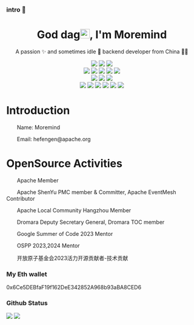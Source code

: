 ### intro 👋


<!-- 标题 + 个人描述, emoji 取自: http://emojihomepage.com -->
<p align="center">
  <h1 height="200px" align="center">
    God dag<img src="https://cdn.jsdelivr.net/gh/MaleWeb/picture/images/techblog/hi.gif" width="25">, I'm Moremind
  </h1>
   <p align="center">A passion ✨ and sometimes idle 🥋 backend developer from China 👨‍💻</p>
</p>

<!-- 
  技术栈标签, 小标签来自: https://shields.io/
  1. shields 链接格式: https://img.shields.io/badge/-{标签文本}-{标签背景色}?style={标签类型}&logo={标签前面 Logo}&logoColor={Logo 颜色}
  2. shields 可选 Logo 列表参考: https://github.com/simple-icons/simple-icons/blob/develop/slugs.md
-->
<div align="center">
  <img src="https://img.shields.io/badge/Language-Java-f6da1c?style=flat&logo=java&logoColor=white">
  <img src="https://img.shields.io/badge/Language-Golang-2b6dbf?style=flat&logo=Golang&logoColor=white">
  <img src="https://img.shields.io/badge/Language-C/C++-2b6dbf?style=flat&logo=c&logoColor=white">
</div>
<div align="center">
  <img src="https://img.shields.io/badge/-SpringFramework-3C873A?style=flat&logo=SpringBoot&logoColor=white">
  <img src="https://img.shields.io/badge/-SpringBoot-3C873A?style=flat&logo=SpringBoot&logoColor=white">
  <img src="https://img.shields.io/badge/-SpringCloud-3C873A?style=flat&logo=SpringBoot&logoColor=white">
  <img src="https://img.shields.io/badge/-SpringData-3C873A?style=flat&logo=SpringBoot&logoColor=white">
  <img src="https://img.shields.io/badge/-ApacheDubbo-2b6dbf?style=flat&logo=Apache&logoColor=white">
</div>
<div align="center">
  <img src="https://img.shields.io/badge/-Docker-218bea?style=flat&logo=docker&logoColor=white">
  <img src="https://img.shields.io/badge/-Kubernetes-218bea?style=flat&logo=Kubernetes&logoColor=white">
  <img src="https://img.shields.io/badge/-Git-ee462c?style=flat&logo=git&logoColor=white">
</div>
<div align="center">
  <img src="https://img.shields.io/badge/-React-00b4ce?style=flat&logo=react&logoColor=white">
  <img src="https://img.shields.io/badge/-Node.js-3C873A?style=flat&logo=Node.js&logoColor=white">
  <img src="https://img.shields.io/badge/-Koa-33333D?style=flat&logo=koa&logoColor=white">
  <img src="https://img.shields.io/badge/-Less-bf608e?style=flat&logo=less&logoColor=white">
  <img src="https://img.shields.io/badge/-Sass-b37feb?style=flat&logo=sass&logoColor=white">
  <img src="https://img.shields.io/badge/-Graphql-cf1322?style=flat&logo=graphql&logoColor=white">
</div>

<div>
  <h1>Introduction</h1>
  <p>&emsp;&emsp;Name: Moremind</p>
  <p>&emsp;&emsp;Email: hefengen@apache.org</p>
</div>

<div>
  <h1>OpenSource Activities</h1>
  <p>&emsp;&emsp;Apache Member</p>
  <p>&emsp;&emsp;Apache ShenYu PMC member & Committer, Apache EventMesh Contributor</p>
  <p>&emsp;&emsp;Apache Local Community Hangzhou Member</p>
  <p>&emsp;&emsp;Dromara Deputy Secretary General, Dromara TOC member</p>
  <p>&emsp;&emsp;Google Summer of Code 2023 Mentor</p>
  <p>&emsp;&emsp;OSPP 2023,2024 Mentor</p>
  <p>&emsp;&emsp;开放原子基金会2023活力开源贡献者-技术贡献</p>
</div>

### My Eth wallet

0x6Ce5DEBfaF19f162DeE342852A968b93aBA8CED6

### Github Status
![](https://github-readme-stats.vercel.app/api?username=moremind&theme=gruvbox) ![](https://github-profile-summary-cards.vercel.app/api/cards/repos-per-language?username=moremind&theme=dracula) 
